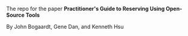 The repo for the paper **Practitioner's Guide to Reserving Using Open-Source Tools**

By John Bogaardt, Gene Dan, and Kenneth Hsu